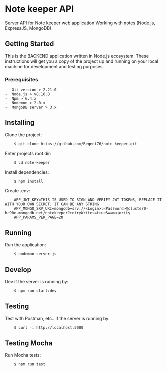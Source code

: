 # Note keeper API

Server API for Note keeper web application
Working with notes (Node.js, ExpressJS, MongoDB)

## Getting Started

This is the BACKEND application written in Node.js ecosystem.
These instructions will get you a copy of the project up and running on your local machine for development and testing purposes.

### Prerequisites

    -  Git version > 2.21.0
    -  Node.js > v8.16.0
    -  Npm > 6.4.x
    -  Nodemon > 2.0.x
    -  MongoDB server > 3.x

## Installing

Clone the project:
```bash
    $ git clone https://github.com/Regent76/note-keeper.git
```

Enter projects root dir:
```bash
    $ cd note-keeper
```

Install dependencies:
```bash
    $ npm install
```

Create .env:
```text
    APP_JWT_KEY=THIS IS USED TO SIGN AND VERIFY JWT TOKENS, REPLACE IT WITH YOUR OWN SECRET, IT CAN BE ANY STRING
    APP_MONGO_SRV_URI=mongodb+srv://<Login>:<Password>@cluster0-hc90e.mongodb.net/notekeeper?retryWrites=true&w=majority
    APP_PARAMS_PER_PAGE=20
```
    
## Running

Run the application:
```bash
    $ nodemon server.js
```
    
## Develop

Dev if the server is running by:

```bash
    $ npm run start:dev
```

## Testing

Test with Postman, etc.. if the server is running by:

```bash
    $ curl -i http://localhost:5000
```
## Testing Mocha

Run Mocha tests:
```bash
    $ npm run test
```